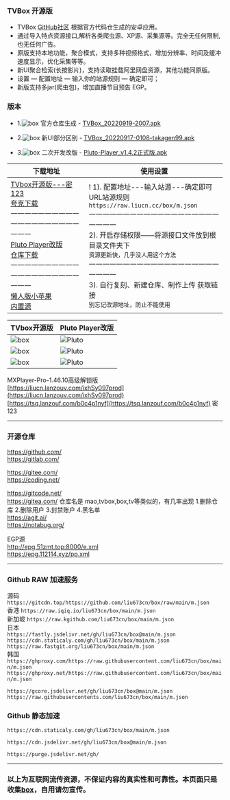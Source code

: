 ### TVBox 开源版
- TVBox [GitHub社区](https://github.com/CatVodTVOfficial/TVBoxOSC) 根据官方代码仓生成的安卓应用。  
- 通过导入特点资源接口,解析各类爬虫源、XP源、采集源等。完全无任何限制,也无任何广告。  
- 原版支持本地功能，聚合模式，支持多种视频格式，增加分辨率、时间及缓冲速度显示，优化采集等等。
- 新UI聚合检索(长按影片)，支持读取挂载阿里网盘资源，其他功能同原版。
- 设置 — 配置地址 — 输入你的站源规则 — 确定即可；  
- 新版支持多jar(爬虫包)，增加直播节目预告 EGP。

### 版本
- 1.![box](https://raw.iqiq.io/liu673cn/box/main/sub/img/ico1_50.jpg) 官方仓库生成 - [TVBox_20220919-2007.apk](https://liucn.lanzouv.com/iKLTI0c49o0f)

- 2.![box](https://raw.iqiq.io/liu673cn/box/main/sub/img/ico2_50.jpg) 新UI部分区别 - [TVBox_20220917-0108-takagen99.apk](https://liucn.lanzouv.com/iUXID0bvfasb)

- 3.![box](https://raw.iqiq.io/liu673cn/box/main/sub/img/ico3_50.jpg) 二次开发改版 - [Pluto-Player_v1.4.2正式版.apk](https://liucn.lanzouv.com/iZLZw0bs4vje)


下载地址 | 使用设置 
---------|---------
[TVbox开源版---密123](https://tsq.lanzouf.com/b0c4nr91c#123)<br />[夸克下载](https://pan.quark.cn/s/4990bab723a1)<br />一一一一一一一一一一一一一一一一一一一一一一一<br />[Pluto Player改版](https://pan.quark.cn/s/d5d888f3e25d)<br />[仓库下载](https://github.com/pluto-player/updates)<br />一一一一一一一一一一一一一一一一一一一一一一一<br />[懒人版小苹果](https://liucn.lanzouv.com/iFIQ40c484dc)<br />[内置源](http://xpgtv.com) |! 1). 配置地址---输入站源---确定即可<br /> URL站源规则 `https://raw.liucn.cc/box/m.json` <br />一一一一一一一一一一一一一一一一一一一一一一一<br />2). 开启存储权限——将源接口文件放到根目录文件夹下<br /> `资源更新快，几乎没人用这个方法`<br />一一一一一一一一一一一一一一一一一一一一一一一<br />3). 自行复刻、新建仓库、制作上传 获取链接<br />  `别忘记改源地址，防止不能使用` 

TVbox开源版 |Pluto Player改版
---------|---------
![box](https://raw.iqiq.io/liu673cn/box/main/sub/img/box1.jpg) | ![Pluto](https://raw.iqiq.io/liu673cn/box/main/sub/img/Pluto1.jpg)
![box](https://raw.iqiq.io/liu673cn/box/main/sub/img/box2.jpg) | ![Pluto](https://raw.iqiq.io/liu673cn/box/main/sub/img/Pluto2.jpg)
![box](https://raw.iqiq.io/liu673cn/box/main/sub/img/box3.jpg) | ![Pluto](https://raw.iqiq.io/liu673cn/box/main/sub/img/Pluto3.jpg)

MXPlayer-Pro-1.46.10高级解锁版   
[https://liucn.lanzouv.com/ixhSy097prod](https://liucn.lanzouv.com/ixhSy097prod)  
[https://tsq.lanzouf.com/b0c4p1nyf](https://tsq.lanzouf.com/b0c4p1nyf) 密 123   

------
### 开源仓库
https://github.com/  
https://gitlab.com/  

https://gitee.com/  
https://coding.net/  

https://gitcode.net/  
https://gitea.com/  仓库名是 mao,tvbox,box,tv等类似的，有几率出现 1.删除仓库 2.删除用户 3.封禁账户 4.黑名单  
https://agit.ai/  
https://notabug.org/  

EGP源  
http://epg.51zmt.top:8000/e.xml  
https://epg.112114.xyz/pp.xml  

------
### Github RAW 加速服务

源码   `https://gitcdn.top/https://github.com/liu673cn/box/raw/main/m.json`  
香港   `https://raw.iqiq.io/liu673cn/box/main/m.json`  
新加坡 `https://raw.kgithub.com/liu673cn/box/main/m.json`  
日本  
`https://fastly.jsdelivr.net/gh/liu673cn/box@main/m.json`  
`https://cdn.staticaly.com/gh/liu673cn/box/main/m.json`  
`https://raw.fastgit.org/liu673cn/box/main/m.json`  
韩国  
`https://ghproxy.com/https://raw.githubusercontent.com/liu673cn/box/main/m.json`  
`https://ghproxy.net/https://raw.githubusercontent.com/liu673cn/box/main/m.json`  

`https://gcore.jsdelivr.net/gh/liu673cn/box@main/m.json`  
`https://raw.githubusercontents.com/liu673cn/box/main/m.json`  

### Github 静态加速  
`https://cdn.staticaly.com/gh/liu673cn/box/main/m.json`  

`https://cdn.jsdelivr.net/gh/liu673cn/box@main/m.json`  

`https://purge.jsdelivr.net/gh/`  

------
### 以上为互联网流传资源，不保证内容的真实性和可靠性。本页面只是收集[box](https://docs.qq.com/sheet/DWnVsZU5uSkhBSHlv?tab=BB08J2)，自用请勿宣传。

